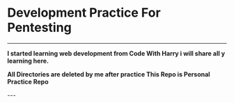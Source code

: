# Development Practice For Pentesting
<hr>
<b><p>I started learning web development from Code With Harry i will share all y learning here.</p></b>
<b><p>All Directories are deleted by me after practice This Repo is Personal Practice Repo</p></b>
---  
